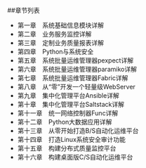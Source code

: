 
##章节列表
* 第一章　系统基础信息模块详解
* 第二章　业务服务监控详解
* 第三章　定制业务质量报表详解
* 第四章　Python与系统安全
* 第五章　系统批量运维管理器pexpect详解
* 第六章　系统批量运维管理器paramiko详解
* 第七章　系统批量运维管理器Fabric详解
* 第八章　从“零”开发一个轻量级WebServer
* 第九章　集中化管理平台Ansible详解
* 第十章　集中化管理平台Saltstack详解
* 第十一章　统一网络控制器Func详解
* 第十二章　Python大数据应用详解
* 第十三章　从零开始打造B/S自动化运维平台
* 第十四章　打造Linux系统安全审计功能
* 第十五章　构建分布式质量监控平台
* 第十六章　构建桌面版C/S自动化运维平台
